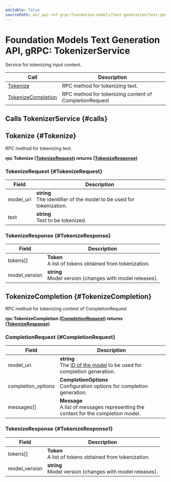 ```yaml
---
editable: false
sourcePath: en/_api-ref-grpc/foundation-models/text-generation/text-generation/api-ref/grpc/TokenizerService.md
---
```


# Foundation Models Text Generation API, gRPC: TokenizerService

Service for tokenizing input content.

| Call | Description |
| --- | --- |
| [Tokenize](#Tokenize) | RPC method for tokenizing text. |
| [TokenizeCompletion](#TokenizeCompletion) | RPC method for tokenizing content of CompletionRequest |

## Calls TokenizerService {#calls}

## Tokenize {#Tokenize}

RPC method for tokenizing text.

**rpc Tokenize ([TokenizeRequest](#TokenizeRequest)) returns ([TokenizeResponse](#TokenizeResponse))**

### TokenizeRequest {#TokenizeRequest}

Field | Description
--- | ---
model_uri | **string**<br>The identifier of the model to be used for tokenization. 
text | **string**<br>Text to be tokenized. 


### TokenizeResponse {#TokenizeResponse}

Field | Description
--- | ---
tokens[] | **Token**<br>A list of tokens obtained from tokenization. 
model_version | **string**<br>Model version (changes with model releases). 


## TokenizeCompletion {#TokenizeCompletion}

RPC method for tokenizing content of CompletionRequest

**rpc TokenizeCompletion ([CompletionRequest](#CompletionRequest)) returns ([TokenizeResponse](#TokenizeResponse))**

### CompletionRequest {#CompletionRequest}

Field | Description
--- | ---
model_uri | **string**<br>The [ID of the model](/docs/foundation-models/concepts/yandexgpt/models) to be used for completion generation. 
completion_options | **CompletionOptions**<br>Configuration options for completion generation. 
messages[] | **Message**<br>A list of messages representing the context for the completion model. 


### TokenizeResponse {#TokenizeResponse1}

Field | Description
--- | ---
tokens[] | **Token**<br>A list of tokens obtained from tokenization. 
model_version | **string**<br>Model version (changes with model releases). 


